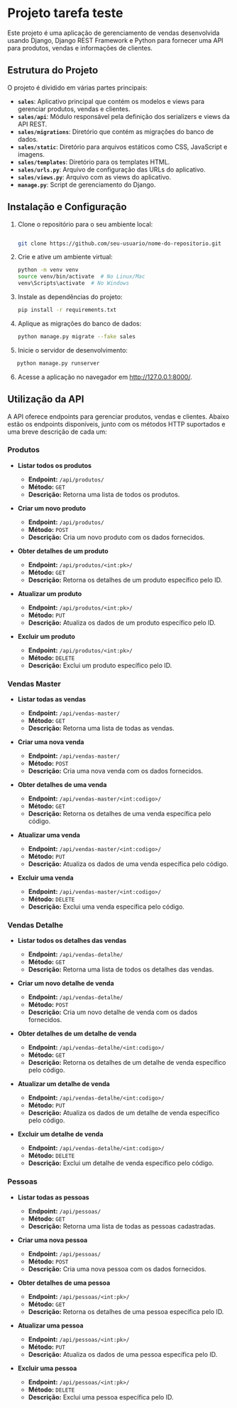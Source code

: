 # Projeto tarefa teste
Este projeto é uma aplicação de gerenciamento de vendas desenvolvida usando Django, Django REST Framework e Python para fornecer uma API para produtos, vendas e informações de clientes.

## Estrutura do Projeto

O projeto é dividido em várias partes principais:

- **`sales`**: Aplicativo principal que contém os modelos e views para gerenciar produtos, vendas e clientes.
- **`sales/api`**: Módulo responsável pela definição dos serializers e views da API REST.
- **`sales/migrations`**: Diretório que contém as migrações do banco de dados.
- **`sales/static`**: Diretório para arquivos estáticos como CSS, JavaScript e imagens.
- **`sales/templates`**: Diretório para os templates HTML.
- **`sales/urls.py`**: Arquivo de configuração das URLs do aplicativo.
- **`sales/views.py`**: Arquivo com as views do aplicativo.
- **`manage.py`**: Script de gerenciamento do Django.

## Instalação e Configuração

1. Clone o repositório para o seu ambiente local:

   ```bash

   git clone https://github.com/seu-usuario/nome-do-repositorio.git

   ```

2. Crie e ative um ambiente virtual:

    ```bash
    python -m venv venv
    source venv/bin/activate  # No Linux/Mac
    venv\Scripts\activate  # No Windows


    ```
3. Instale as dependências do projeto:

    ```bash
    pip install -r requirements.txt
    ```

4. Aplique as migrações do banco de dados:

    ```bash
    python manage.py migrate --fake sales
    ```

5. Inicie o servidor de desenvolvimento:
 ```bash
    python manage.py runserver
 ```

6. Acesse a aplicação no navegador em http://127.0.0.1:8000/.

## Utilização da API

A API oferece endpoints para gerenciar produtos, vendas e clientes. Abaixo estão os endpoints disponíveis, junto com os métodos HTTP suportados e uma breve descrição de cada um:

### Produtos

- **Listar todos os produtos**
  - **Endpoint:** `/api/produtos/`
  - **Método:** `GET`
  - **Descrição:** Retorna uma lista de todos os produtos.

- **Criar um novo produto**
  - **Endpoint:** `/api/produtos/`
  - **Método:** `POST`
  - **Descrição:** Cria um novo produto com os dados fornecidos.

- **Obter detalhes de um produto**
  - **Endpoint:** `/api/produtos/<int:pk>/`
  - **Método:** `GET`
  - **Descrição:** Retorna os detalhes de um produto específico pelo ID.

- **Atualizar um produto**
  - **Endpoint:** `/api/produtos/<int:pk>/`
  - **Método:** `PUT`
  - **Descrição:** Atualiza os dados de um produto específico pelo ID.

- **Excluir um produto**
  - **Endpoint:** `/api/produtos/<int:pk>/`
  - **Método:** `DELETE`
  - **Descrição:** Exclui um produto específico pelo ID.

### Vendas Master

- **Listar todas as vendas**
  - **Endpoint:** `/api/vendas-master/`
  - **Método:** `GET`
  - **Descrição:** Retorna uma lista de todas as vendas.

- **Criar uma nova venda**
  - **Endpoint:** `/api/vendas-master/`
  - **Método:** `POST`
  - **Descrição:** Cria uma nova venda com os dados fornecidos.

- **Obter detalhes de uma venda**
  - **Endpoint:** `/api/vendas-master/<int:codigo>/`
  - **Método:** `GET`
  - **Descrição:** Retorna os detalhes de uma venda específica pelo código.

- **Atualizar uma venda**
  - **Endpoint:** `/api/vendas-master/<int:codigo>/`
  - **Método:** `PUT`
  - **Descrição:** Atualiza os dados de uma venda específica pelo código.

- **Excluir uma venda**
  - **Endpoint:** `/api/vendas-master/<int:codigo>/`
  - **Método:** `DELETE`
  - **Descrição:** Exclui uma venda específica pelo código.

### Vendas Detalhe

- **Listar todos os detalhes das vendas**
  - **Endpoint:** `/api/vendas-detalhe/`
  - **Método:** `GET`
  - **Descrição:** Retorna uma lista de todos os detalhes das vendas.

- **Criar um novo detalhe de venda**
  - **Endpoint:** `/api/vendas-detalhe/`
  - **Método:** `POST`
  - **Descrição:** Cria um novo detalhe de venda com os dados fornecidos.

- **Obter detalhes de um detalhe de venda**
  - **Endpoint:** `/api/vendas-detalhe/<int:codigo>/`
  - **Método:** `GET`
  - **Descrição:** Retorna os detalhes de um detalhe de venda específico pelo código.

- **Atualizar um detalhe de venda**
  - **Endpoint:** `/api/vendas-detalhe/<int:codigo>/`
  - **Método:** `PUT`
  - **Descrição:** Atualiza os dados de um detalhe de venda específico pelo código.

- **Excluir um detalhe de venda**
  - **Endpoint:** `/api/vendas-detalhe/<int:codigo>/`
  - **Método:** `DELETE`
  - **Descrição:** Exclui um detalhe de venda específico pelo código.

### Pessoas

- **Listar todas as pessoas**
  - **Endpoint:** `/api/pessoas/`
  - **Método:** `GET`
  - **Descrição:** Retorna uma lista de todas as pessoas cadastradas.

- **Criar uma nova pessoa**
  - **Endpoint:** `/api/pessoas/`
  - **Método:** `POST`
  - **Descrição:** Cria uma nova pessoa com os dados fornecidos.

- **Obter detalhes de uma pessoa**
  - **Endpoint:** `/api/pessoas/<int:pk>/`
  - **Método:** `GET`
  - **Descrição:** Retorna os detalhes de uma pessoa específica pelo ID.

- **Atualizar uma pessoa**
  - **Endpoint:** `/api/pessoas/<int:pk>/`
  - **Método:** `PUT`
  - **Descrição:** Atualiza os dados de uma pessoa específica pelo ID.

- **Excluir uma pessoa**
  - **Endpoint:** `/api/pessoas/<int:pk>/`
  - **Método:** `DELETE`
  - **Descrição:** Exclui uma pessoa específica pelo ID.

